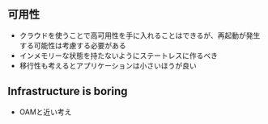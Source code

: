 ## 可用性
- クラウドを使うことで高可用性を手に入れることはできるが、再起動が発生する可能性は考慮する必要がある
- インメモリーな状態を持たないようにステートレスに作るべき
- 移行性も考えるとアプリケーションは小さいほうが良い

## Infrastructure is boring
- OAMと近い考え
